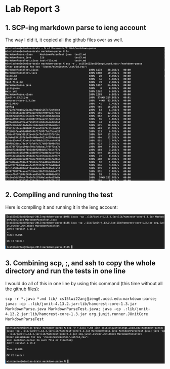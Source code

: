 # Lab Report 3

## 1. SCP-ing markdown parse to ieng account
The way I did it, it copied all the github files over as well.

![Image](labreport3-1.png)

## 2. Compiling and running the test

Here is compiling it and running it in the ieng account:

![Image](labreport3-2.png)

## 3. Combining scp, ;, and ssh to copy the whole directory and run the tests in one line

I would do all of this in one line by using this command (this time without all the github files):

```
scp -r *.java *.md lib/ cs15lwi22anj@ieng6.ucsd.edu:markdown-parse; javac -cp .:lib/junit-4.13.2.jar:lib/hamcrest-core-1.3.jar MarkdownParse.java MarkdownParseTest.java; java -cp .:lib/junit-4.13.2.jar:lib/hamcrest-core-1.3.jar org.junit.runner.JUnitCore MarkdownParseTest
```
![Image](labreport3-3.png)